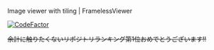 Image viewer with tiling | FramelessViewer 

[![CodeFactor](https://www.codefactor.io/repository/github/bluegeckojp/framelessviewer/badge)](https://www.codefactor.io/repository/github/bluegeckojp/framelessviewer)

~~余計に触りたくないリポジトリランキング第1位おめでとうございます!!~~
